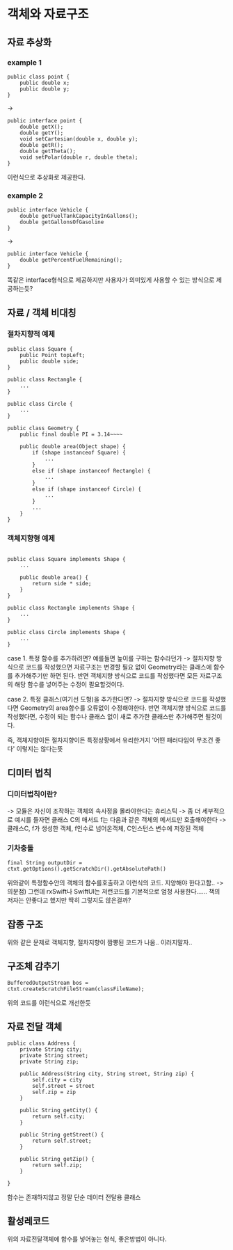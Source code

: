 # 객체와 자료구조

## 자료 추상화

### example 1
```
public class point {
    public double x;
    public double y;
}
```
-> 
```
public interface point {
    double getX();
    double getY();
    void setCartesian(double x, double y);
    double getR();
    double getTheta();
    void setPolar(double r, double theta);
}
```
이런식으로 추상화로 제공한다.


### example 2
```
public interface Vehicle {
    double getFuelTankCapacityInGallons();
    double getGallonsOfGasoline
}
```
-> 
```
public interface Vehicle {
    double getPercentFuelRemaining();
}
```
똑같은 interface형식으로 제공하지만 사용자가 의미있게 사용할 수 있는 방식으로 제공하는듯?


## 자료 / 객체 비대칭 

### 절차지향적 예제
```
public class Square {
    public Point topLeft;
    public double side;
}

public class Rectangle {
    ...
}

public class Circle {
    ...
}

public class Geometry {
    public final double PI = 3.14~~~~
    
    public double area(Object shape) {
        if (shape instanceof Square) {
            ...
        }
        else if (shape instanceof Rectangle) {
            ...
        }
        else if (shape instanceof Circle) {
            ...
        }
        ...
    }
}
```

### 객체지향형 예제
```

public class Square implements Shape {
    ...
    
    public double area() {
        return side * side;
    }
}

public class Rectangle implements Shape {
    ...
}

public class Circle implements Shape {
    ...
}

```

case 1. 특정 함수를 추가하려면? 예를들면 높이를 구하는 함수라던가
 -> 절차지향 방식으로 코드를 작성했으면 자료구조는 변경할 필요 없이 Geometry라는 클래스에 함수를 추가해주기만 하면 된다. 반면 객체지향 방식으로 코드를 작성했다면 모든 자료구조의 해당 함수를 넣어주는 수정이 필요할것이다.
 
case 2. 특정 클래스(여기선 도형)을 추가한다면?
-> 절차지향 방식으로 코드를 작성했다면 Geometry의 area함수를 오류없이 수정해야한다. 반면 객체지향 방식으로 코드를 작성했다면, 수정이 되는 함수나 클래스 없이 새로 추가한 클래스만 추가해주면 될것이다.

즉, 객체지향이든 절차지향이든 특정상황에서 유리한거지 '어떤 패러다임이 무조건 좋다' 이렇지는 않다는뜻

## 디미터 법칙

### 디미터법칙이란? 
 -> 모듈은 자신이 조작하는 객체의 속사정을 몰라야한다는 휴리스틱
 -> 좀 더 세부적으로 예시를 들자면 클래스 C의 매서드 f는 다음과 같은 객체의 메서드만 호출해야한다
 -> 클래스C, f가 생성한 객체, f인수로 넘어온객체, C인스턴스 변수에 저장된 객체
 
 ### 기차충돌
 ```
 final String outputDir = ctxt.getOptions().getScratchDir().getAbsolutePath()
 ```
 위와같이 특정함수안의 객체의 함수를호출하고 이런식의 코드. 지양해야 한다고함..
 -> 의문점) 그런데 rxSwift나 SwiftUI는 저런코드를 기본적으로 엄청 사용한다...... 책의 저자는 안좋다고 했지만 딱히 그렇지도 않은걸까?
 
 
## 잡종 구조
위와 같은 문제로 객체지향, 절차지향이 짬뽕된 코드가 나옴.. 이러지말자..


## 구조체 감추기
```
BufferedOutputStream bos = ctxt.createScratchFileStream(classFileName);
```
위의 코드를 이런식으로 개선한듯

## 자료 전달 객체
```
public class Address {
    private String city;
    private String street;
    private String zip;
    
    public Address(String city, String street, String zip) {
        self.city = city
        self.street = street
        self.zip = zip
    }
    
    public String getCity() {
        return self.city;
    }
    
    public String getStreet() {
        return self.street;
    }
    
    public String getZip() {
        return self.zip;
    }

}
```
함수는 존재하지않고 정말 단순 데이터 전달용 클래스


## 활성레코드
위의 자료전달객체에 함수를 넣어놓는 형식, 좋은방법이 아니다.


 
 
 
 
 
 
